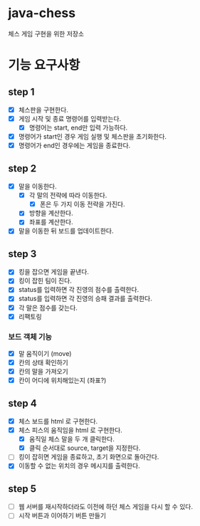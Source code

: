 # java-chess
체스 게임 구현을 위한 저장소

# 기능 요구사항
## step 1
- [x] 체스판을 구현한다.
- [x] 게임 시작 및 종료 명령어를 입력받는다.
    - [x] 명령어는 start, end만 입력 가능하다.
- [x] 명령어가 start인 경우 게임 실행 및 체스판을 초기화한다.
- [x] 명령어가 end인 경우에는 게임을 종료한다. 

## step 2
- [x] 말을 이동한다.
  - [x] 각 말의 전략에 따라 이동한다.
    - [x] 폰은 두 가지 이동 전략을 가진다.
  - [x] 방향을 계산한다.
  - [x] 좌표를 계산한다.
- [x] 말을 이동한 뒤 보드를 업데이트한다.

## step 3
- [x] 킹을 잡으면 게임을 끝낸다.
- [x] 킹이 잡힌 팀이 진다.
- [x] status를 입력하면 각 진영의 점수를 출력한다.
- [x] status를 입력하면 각 진영의 승패 결과를 출력한다. 
- [x] 각 말은 점수를 갖는다. 
- [x] 리팩토링 

### 보드 객체 기능
- [x] 말 움직이기 (move)
- [x] 칸의 상태 확인하기 
- [x] 칸의 말을 가져오기
- [x] 칸이 어디에 위치해있는지 (좌표?)

## step 4
- [x] 체스 보드를 html 로 구현한다.
- [x] 체스 피스의 움직임을 html 로 구현한다.
  - [x] 움직일 체스 말을 두 개 클릭한다. 
  - [x] 클릭 순서대로 source, target을 지정한다.
- [ ] 킹이 잡히면 게임을 종료하고, 초기 화면으로 돌아간다.
- [x] 이동할 수 없는 위치의 경우 메시지를 출력한다.

## step 5
- [ ] 웹 서버를 재시작하더라도 이전에 하던 체스 게임을 다시 할 수 있다.
- [ ] 시작 버튼과 이어하기 버튼 만들기